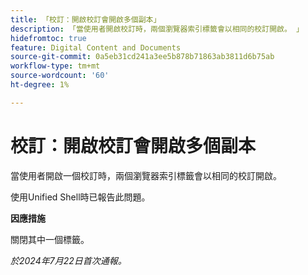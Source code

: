 ```yaml
---
title: 「校訂：開啟校訂會開啟多個副本」
description: 「當使用者開啟校訂時，兩個瀏覽器索引標籤會以相同的校訂開啟。 」
hidefromtoc: true
feature: Digital Content and Documents
source-git-commit: 0a5eb31cd241a3ee5b878b71863ab3811d6b75ab
workflow-type: tm+mt
source-wordcount: '60'
ht-degree: 1%

---
```



# 校訂：開啟校訂會開啟多個副本

當使用者開啟一個校訂時，兩個瀏覽器索引標籤會以相同的校訂開啟。

使用Unified Shell時已報告此問題。

**因應措施**

關閉其中一個標籤。

_於2024年7月22日首次通報。_
